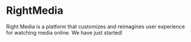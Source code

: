 # RightMedia
Right Media is a platform that customizes and reimagines user experience for watching media online.
We have just started!
